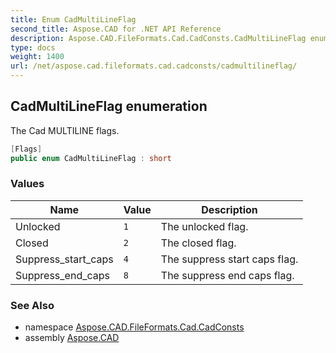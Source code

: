 ```yaml
---
title: Enum CadMultiLineFlag
second_title: Aspose.CAD for .NET API Reference
description: Aspose.CAD.FileFormats.Cad.CadConsts.CadMultiLineFlag enum. The Cad MULTILINE flags
type: docs
weight: 1400
url: /net/aspose.cad.fileformats.cad.cadconsts/cadmultilineflag/
---
```

## CadMultiLineFlag enumeration

The Cad MULTILINE flags.

```csharp
[Flags]
public enum CadMultiLineFlag : short
```

### Values

| Name | Value | Description |
| --- | --- | --- |
| Unlocked | `1` | The unlocked flag. |
| Closed | `2` | The closed flag. |
| Suppress_start_caps | `4` | The suppress start caps flag. |
| Suppress_end_caps | `8` | The suppress end caps flag. |

### See Also

* namespace [Aspose.CAD.FileFormats.Cad.CadConsts](../../aspose.cad.fileformats.cad.cadconsts/)
* assembly [Aspose.CAD](../../)


